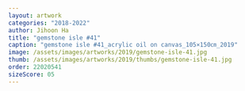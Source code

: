 ```yaml
---
layout: artwork
categories: "2018-2022"
author: Jihoon Ha
title: "gemstone isle #41"
caption: "gemstone isle #41_acrylic oil on canvas_105×150㎝_2019"
image: /assets/images/artworks/2019/gemstone-isle-41.jpg
thumb: /assets/images/artworks/2019/thumbs/gemstone-isle-41.jpg
order: 22020541
sizeScore: 05
---
```

